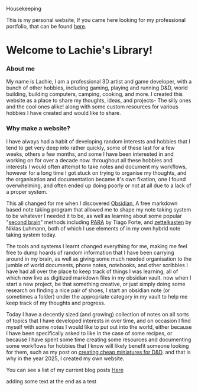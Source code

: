  Housekeeping

This is my personal website, If you came here looking for my professional portfolio, that can be found [here](https://lachiesteere.art/).
# Welcome to Lachie's Library!

### About me

My name is Lachie, I am a professional 3D artist and game developer, with a bunch of other hobbies, including gaming, playing and running D&D, world building, building computers, camping, cooking, and more. I created this website as a place to share my thoughts, ideas, and projects- The silly ones and the cool ones alike! along with some custom resources for various hobbies I have created and would like to share.

### Why make a website?

I have always had a habit of developing random interests and hobbies that I tend to get very deep into rather quickly, some of these last for a few weeks, others a few months, and some I have been interested in and working on for over a decade now. throughout all these hobbies and interests I would often attempt to take notes and document my workflows, however for a long time I got stuck on trying to organise my thoughts, and the organisation and documentation became it's own fixation, one I found overwhelming, and often ended up doing poorly or not at all due to a lack of a proper system.

This all changed for me when I discovered [Obsidian](https://obsidian.md/), A free markdown based note taking program that allowed me to shape my note taking system to be whatever I needed it to be, as well as learning about some popular "[second brain](https://www.buildingasecondbrain.com/)" methods including [PARA](https://workflowy.com/systems/para-method/#:~:text=The%20system%20was%20developed%20by,work%20at%20his%20consulting%20job.) by Tiago Forte, and [zettelkasten](https://www.atlassian.com/blog/productivity/zettelkasten-method#:~:text=The%20Zettelkasten%20method%20was%20invented,system%2C%20dubbed%20the%20Zettelkasten%20method.) by Niklas Luhmann, both of which I use elements of in my own hybrid note taking system today.

The tools and systems I learnt changed everything for me, making me feel free to dump hoards of random information that I have been carrying around in my brain, as well as giving some much needed organisation to the jumble of world documents, phone notes, notebooks, and other scribbles I have had all over the place to keep track of things I was learning, all of which now live as digitized markdown files in my obsidian vault. now when I start a new project, be that something creative, or just simply doing some research on finding a nice pair of shoes, I start an obsidian note (or sometimes a folder) under the appropriate category in my vault to help me keep track of my thoughts and progress.

Today I have a decently sized (and growing) collection of notes on all sorts of topics that I have developed interests in over time, and on occasion I find myself with some notes I would like to put out into the world, either because I have been specifically asked to like in the case of some recipes, or because I have spent some time creating some resources and documenting some workflows for hobbies that I know will likely benefit someone looking for them, such as my post on [creating cheap miniatures for D&D](https://pybrolachie.github.io/LachiesLibrary/posts/making-paper-minis/). and that is why in the year 2025, I created my own website. 

You can see a list of my current blog posts [Here](https://pybrolachie.github.io/LachiesLibrary/posts/)

adding some text at the end as a test